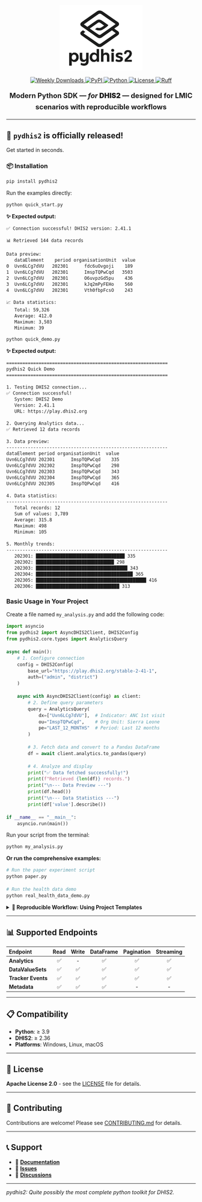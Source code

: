 

<div align="center">
  <img src="image.png" alt="pydhis2 logo" width="220"/>

<p align="center">
  <!-- Pepy Weekly Downloads -->
  <a href="https://pepy.tech/project/pydhis2">
    <img src="https://static.pepy.tech/badge/pydhis2/week" alt="Weekly Downloads">
  </a>
  
  <!-- PyPI Version -->
  <a href="https://pypi.org/project/pydhis2">
    <img src="https://img.shields.io/pypi/v/pydhis2" alt="PyPI">
  </a>
  
  <!-- Python Version -->
  <a href="https://pypi.org/project/pydhis2/">
    <img src="https://img.shields.io/badge/python-≥3.9-blue" alt="Python">
  </a>
  
  <!-- License -->
  <a href="https://opensource.org/licenses/Apache-2.0">
    <img src="https://img.shields.io/badge/license-Apache%202.0-green" alt="License">
  </a>
  
  <!-- Ruff -->
  <a href="https://github.com/astral-sh/ruff">
    <img src="https://img.shields.io/endpoint?url=https://raw.githubusercontent.com/astral-sh/ruff/main/assets/badge/v2.json" alt="Ruff">
  </a>
</p>


<p style="font-size:1.15rem; line-height:1.6;">
  <strong>Modern Python SDK — <em>for</em> <span style="font-weight:900; text-transform:uppercase;">DHIS2</span> — designed for LMIC scenarios with reproducible workflows</strong>
</p>
</div>

---
## 🎉 `pydhis2` is officially released!

Get started in seconds.

### 📦 Installation

```bash
pip install pydhis2
```

Run the examples directly:

```bash
python quick_start.py
```

**✨ Expected output:**

```
✅ Connection successful! DHIS2 version: 2.41.1

📊 Retrieved 144 data records

Data preview:
   dataElement    period organisationUnit  value
0  Uvn6LCg7dVU   202301      fdc6uOvgoji    189
1  Uvn6LCg7dVU   202301      ImspTQPwCqd   3503
2  Uvn6LCg7dVU   202301      O6uvpzGd5pu    436
3  Uvn6LCg7dVU   202301      kJq2mPyFEHo    560
4  Uvn6LCg7dVU   202301      Vth0fbpFcsO    243

📈 Data statistics:
   Total: 59,326
   Average: 412.0
   Maximum: 3,503
   Minimum: 39
```

```bash
python quick_demo.py
```

**✨ Expected output:**

```
============================================================
pydhis2 Quick Demo
============================================================

1. Testing DHIS2 connection...
✅ Connection successful!
   System: DHIS2 Demo
   Version: 2.41.1
   URL: https://play.dhis2.org

2. Querying Analytics data...
✅ Retrieved 12 data records

3. Data preview:
------------------------------------------------------------
dataElement period organisationUnit  value
Uvn6LCg7dVU 202301      ImspTQPwCqd    335
Uvn6LCg7dVU 202302      ImspTQPwCqd    298
Uvn6LCg7dVU 202303      ImspTQPwCqd    343
Uvn6LCg7dVU 202304      ImspTQPwCqd    365
Uvn6LCg7dVU 202305      ImspTQPwCqd    416

4. Data statistics:
------------------------------------------------------------
   Total records: 12
   Sum of values: 3,789
   Average: 315.8
   Maximum: 498
   Minimum: 105

5. Monthly trends:
------------------------------------------------------------
   202301: █████████████████████████████████ 335
   202302: █████████████████████████████ 298
   202303: ██████████████████████████████████ 343
   202304: ████████████████████████████████████ 365
   202305: █████████████████████████████████████████ 416
   202306: ███████████████████████████████ 313
```
### Basic Usage in Your Project

Create a file named `my_analysis.py` and add the following code:

```python
import asyncio
from pydhis2 import AsyncDHIS2Client, DHIS2Config
from pydhis2.core.types import AnalyticsQuery

async def main():
    # 1. Configure connection
    config = DHIS2Config(
        base_url="https://play.dhis2.org/stable-2-41-1",
        auth=("admin", "district")
    )
  
    async with AsyncDHIS2Client(config) as client:
        # 2. Define query parameters
        query = AnalyticsQuery(
            dx=["Uvn6LCg7dVU"],  # Indicator: ANC 1st visit
            ou="ImspTQPwCqd",    # Org Unit: Sierra Leone
            pe="LAST_12_MONTHS"  # Period: Last 12 months
        )

        # 3. Fetch data and convert to a Pandas DataFrame
        df = await client.analytics.to_pandas(query)

        # 4. Analyze and display
        print("✅ Data fetched successfully!")
        print(f"Retrieved {len(df)} records.")
        print("\n--- Data Preview ---")
        print(df.head())
        print("\n--- Data Statistics ---")
        print(df['value'].describe())

if __name__ == "__main__":
    asyncio.run(main())
```

Run your script from the terminal:

```bash
python my_analysis.py
```

**Or run the comprehensive examples:**

```bash
# Run the paper experiment script
python paper.py

# Run the health data demo
python real_health_data_demo.py
```
<details>
<summary><strong>🚀 Reproducible Workflow: Using Project Templates</strong></summary>

Beyond being a library, `pydhis2` promotes a standardized and reproducible workflow crucial for scientific research. To jumpstart your analysis, we provide a project template powered by [Cookiecutter](https://cookiecutter.readthedocs.io/).

**Why use the template?**

*   **Standardization**: Every project starts with the same clean, logical structure. No more guessing where configs or scripts are.
*   **Rapid Start**: Generate a fully functional project skeleton with a single command.
*   **Best Practices**: The template includes pre-configured settings for DHIS2 connection, data quality pipelines, and environment management.
*   **Focus on Analysis**: Spend less time on boilerplate setup and more time on your research.

### Usage

1.  **Install Cookiecutter:**
    ```bash
    pip install cookiecutter
    ```

2.  **Generate your project:**
    Run Cookiecutter and point it to the `pydhis2` template. It will ask you a few questions to personalize your new project.

    ```bash
    # Run from the root of the pydhis2 repository
    cookiecutter pydhis2/templates
    ```

    You'll be prompted for details like your project name and author info:
    ```
    project_name [My DHIS-2 Analysis Project]: Malaria Analysis Malawi
    project_slug [malaria_analysis_malawi]:
    author_name [Your Name]: Dr. Evans
    author_email [your.email@example.com]: evans@who.int
    ```

3.  **Get a complete, ready-to-use project structure:**
    ```
    malaria-analysis-malawi/
    ├── configs/          # DHIS-2 & DQR configurations
    ├── data/             # For raw and processed data
    ├── pipelines/        # Your analysis pipeline definitions
    ├── scripts/          # Runner scripts
    ├── .env.example      # Environment variable template
    └── README.md         # A dedicated README for your new project
    ```

Now you can `cd` into your new project directory and start your analysis immediately!

</details>

---

## 📊 Supported Endpoints

| Endpoint | Read | Write | DataFrame | Pagination | Streaming |
| :--- | :--: | :--: | :----: | :--: | :----: |
| **Analytics** | ✅ | - | ✅ | ✅ | ✅ |
| **DataValueSets** | ✅ | ✅ | ✅ | ✅ | ✅ |
| **Tracker Events** | ✅ | ✅ | ✅ | ✅ | ✅ |
| **Metadata** | ✅ | ✅ | ✅ | - | - |

---

## 📋 Compatibility

*   **Python**: ≥ 3.9
*   **DHIS2**: ≥ 2.36
*   **Platforms**: Windows, Linux, macOS

---

## 📄 License

**Apache License 2.0** - see the [LICENSE](LICENSE) file for details.

---

## 🤝 Contributing

Contributions are welcome! Please see [CONTRIBUTING.md](CONTRIBUTING.md) for details.

---

## 📞 Support

*   📖 **[Documentation](https://pydhis2.readthedocs.io)**
*   🐛 **[Issues](https://github.com/pydhis2/pydhis2/issues)**
*   💬 **[Discussions](https://github.com/pydhis2/pydhis2/discussions)**

---

*pydhis2: Quite possibly the most complete python toolkit for DHIS2.*
